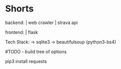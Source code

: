 # Shorts


backend:
	|	web crawler
	|	strava api


frontend:
	| flask

Tech Stack:
	-> sqlite3
	-> beautifulsoup (python3-bs4)

#TODO - build tree of options

pip3 install requests
